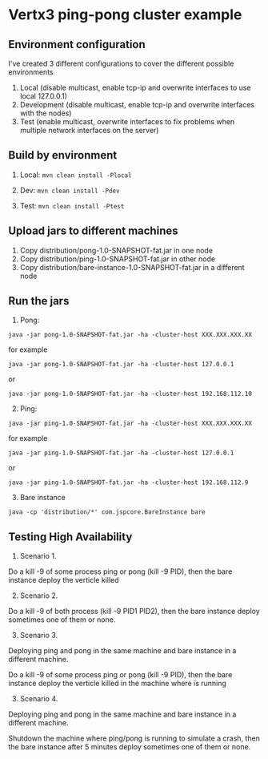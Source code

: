 # Vertx3 ping-pong cluster example

## Environment configuration

I've created 3 different configurations to cover the different possible environments

1. Local (disable multicast, enable tcp-ip and overwrite interfaces to use local 127.0.0.1)
2. Development (disable multicast, enable tcp-ip and overwrite interfaces with the nodes)
3. Test (enable multicast, overwrite interfaces to fix problems when multiple network interfaces on the server)


## Build by environment

1. Local:
```mvn clean install -Plocal```

2. Dev:
```mvn clean install -Pdev```

3. Test:
```mvn clean install -Ptest```

## Upload jars to different machines

1. Copy distribution/pong-1.0-SNAPSHOT-fat.jar in one node
2. Copy distribution/ping-1.0-SNAPSHOT-fat.jar in other node
2. Copy distribution/bare-instance-1.0-SNAPSHOT-fat.jar in a different node

## Run the jars

1. Pong:

```java -jar pong-1.0-SNAPSHOT-fat.jar -ha -cluster-host XXX.XXX.XXX.XX```

for example

```java -jar pong-1.0-SNAPSHOT-fat.jar -ha -cluster-host 127.0.0.1```

or

```java -jar pong-1.0-SNAPSHOT-fat.jar -ha -cluster-host 192.168.112.10```

2. Ping:

```java -jar ping-1.0-SNAPSHOT-fat.jar -ha -cluster-host XXX.XXX.XXX.XX```

for example

```java -jar ping-1.0-SNAPSHOT-fat.jar -ha -cluster-host 127.0.0.1```

or

```java -jar ping-1.0-SNAPSHOT-fat.jar -ha -cluster-host 192.168.112.9```

3. Bare instance

```java -cp 'distribution/*' com.jspcore.BareInstance bare```


## Testing High Availability

1. Scenario 1.

Do a kill -9 of some process ping or pong (kill -9 PID), then the bare instance deploy the verticle killed

2. Scenario 2.

Do a kill -9 of both process (kill -9 PID1 PID2), then the bare instance deploy sometimes one of them or none.

3. Scenario 3.

Deploying ping and pong in the same machine and bare instance in a different machine.

Do a kill -9 of some process ping or pong (kill -9 PID), then the bare instance deploy the verticle killed in the machine
 where is running

3. Scenario 4.

Deploying ping and pong in the same machine and bare instance in a different machine.

Shutdown the machine where ping/pong is running to simulate a crash, then the bare instance after 5 minutes deploy
sometimes one of them or none.


